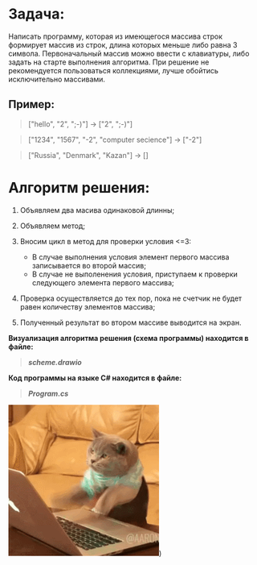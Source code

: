 # Задача:
Написать программу, которая из имеющегося массива строк формирует массив из строк, длина которых меньше либо равна 3 символа. Первоначальный массив можно ввести с клавиатуры, либо задать на старте выполнения алгоритма. При решение не рекомендуется пользоваться коллекциями, лучше обойтись исключительно массивами.

## Пример:

> ["hello", "2", ";-)"] -> ["2", ";-)"]

> ["1234", "1567", "-2", "computer secience"] -> ["-2"]

> ["Russia", "Denmark", "Kazan"] -> []


# Алгоритм решения:
1. Объявляем два масива одинаковой длинны;
2. Объявляем метод;
3. Вносим цикл в метод для проверки условия <=3:

    * В случае выполнения условия элемент первого массива записывается во второй массив;
    * В случае не выполенения условия, приступаем к проверки следующего элемента первого массива;
4. Проверка осуществляется до тех пор, пока не счетчик не будет равен количеству элементов массива;
5. Полученный результат во втором массиве выводится на экран.
    
**Визуализация алгоритма решения (схема программы) находится в файле:**
> __*scheme.drawio*__

**Код программы на языке C# находится в файле:**
>__*Program.cs*__ 






![Пишем код :)](https://github.com/SergeyYashagin/Test_worck_YashaginS/blob/master/obj/2GU.gif))
